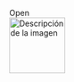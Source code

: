 <a href="https://www.figma.com/board/YOguZXiduA2Ts4I3AJUwFO/Arquitectura-de-REST-API?node-id=0-1&t=embIndO9ZReAUpWJ-1" target="_blank" rel="noopener noreferrer" style="display: flex; align-items: center; text-decoration: none;" /> Open
</a>
  <img src="https://http.cat/images/102.jpg" alt="Descripción de la imagen" style="width: 100px; height: 100px; margin-right: 8px;">
